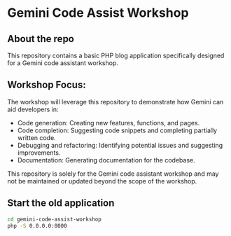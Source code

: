 # Gemini Code Assist Workshop

## About the repo
This repository contains a basic PHP blog application specifically designed for a Gemini code assistant workshop.

## Workshop Focus:

The workshop will leverage this repository to demonstrate how Gemini can aid developers in:

- Code generation: Creating new features, functions, and pages.
- Code completion: Suggesting code snippets and completing partially written code.
- Debugging and refactoring: Identifying potential issues and suggesting improvements.
- Documentation: Generating documentation for the codebase.

This repository is solely for the Gemini code assistant workshop and may not be maintained or updated beyond the scope of the workshop.

## Start the old application
```bash
cd gemini-code-assist-workshop
php -S 0.0.0.0:8000
```
